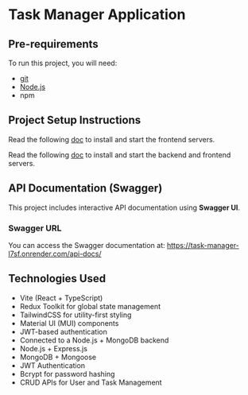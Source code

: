 # Task Manager Application
## Pre-requirements

To run this project, you will need:

- [git](https://git-scm.com/downloads) 
- [Node.js](https://nodejs.org/en/)
- npm

## Project Setup Instructions

Read the following [doc](./frontend.md) to install and start the frontend servers.

Read the following [doc](./backend.md) to install and start the backend and frontend servers.

## API Documentation (Swagger)

This project includes interactive API documentation using **Swagger UI**.

### Swagger URL

You can access the Swagger documentation at: https://task-manager-l7sf.onrender.com/api-docs/

## Technologies Used
- Vite (React + TypeScript)
- Redux Toolkit for global state management
- TailwindCSS for utility-first styling
- Material UI (MUI) components
- JWT-based authentication
- Connected to a Node.js + MongoDB backend
- Node.js + Express.js
- MongoDB + Mongoose
- JWT Authentication
- Bcrypt for password hashing
- CRUD APIs for User and Task Management
